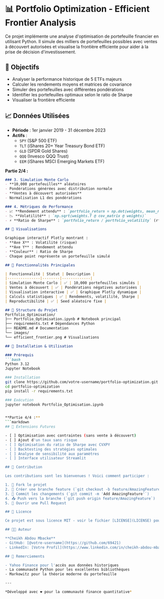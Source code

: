 # 📊 Portfolio Optimization - Efficient Frontier Analysis

Ce projet implémente une analyse d'optimisation de portefeuille financier en utilisant Python. Il simule des milliers de portefeuilles possibles avec ventes à découvert autorisées et visualise la frontière efficiente pour aider à la prise de décision d'investissement.

## 🎯 Objectifs

- Analyser la performance historique de 5 ETFs majeurs
- Calculer les rendements moyens et matrices de covariance
- Simuler des portefeuilles avec différentes pondérations
- Identifier les portefeuilles optimaux selon le ratio de Sharpe
- Visualiser la frontière efficiente

## 📈 Données Utilisées

- **Période** : 1er janvier 2019 - 31 décembre 2023
- **Actifs** :
  - `SPY` (S&P 500 ETF)
  - `TLT` (iShares 20+ Year Treasury Bond ETF)
  - `GLD` (SPDR Gold Shares)
  - `QQQ` (Invesco QQQ Trust)
  - `EEM` (iShares MSCI Emerging Markets ETF)


**Partie 2/4 :**
```markdown
### 3. Simulation Monte Carlo
- **10,000 portefeuilles** aléatoires
- Pondérations générées avec distribution normale
- **Ventes à découvert autorisées**
- Normalisation L1 des pondérations

### 4. Métriques de Performance
- 📈 **Rendement attendu** : `portfolio_return = np.dot(weights, mean_returns)`
- 📉 **Volatilité** : `np.sqrt(weights.T @ cov_matrix @ weights)`
- ⚡ **Ratio de Sharpe** : `portfolio_return / portfolio_volatility` (rf = 0%)

## 🎨 Visualisations

Graphique interactif Plotly montrant :
- **Axe X** : Volatilité (risque)
- **Axe Y** : Rendement attendu  
- **Couleur** : Ratio de Sharpe
- Chaque point représente un portefeuille simulé

## 🚀 Fonctionnalités Principales

| Fonctionnalité | Statut | Description |
|---------------|--------|-------------|
| Simulation Monte Carlo | ✅ | 10,000 portefeuilles simulés |
| Ventes à découvert | ✅ | Pondérations négatives autorisées |
| Visualisation interactive | ✅ | Graphique Plotly dynamique |
| Calculs statistiques | ✅ | Rendements, volatilité, Sharpe |
| Reproductibilité | ✅ | Seed aléatoire fixe |

## 📁 Structure du Projet
Portfolio_Optimisation/
├── Portfolio_Optimisation.ipynb # Notebook principal
├── requirements.txt # Dépendances Python
├── README.md # Documentation
└── images/
└── efficient_frontier.png # Visualisations

## 🔧 Installation & Utilisation

### Prérequis
```bash
Python 3.12
Jupyter Notebook

### Installation
git clone https://github.com/votre-username/portfolio-optimization.git
cd portfolio-optimization
pip install -r requirements.txt

### Exécution
jupyter notebook Portfolio_Optimisation.ipynb


**Partie 4/4 :**
```markdown
## 🔮 Extensions Futures

- [ ] Optimisation avec contraintes (sans vente à découvert)
- [ ] Ajout d'un taux sans risque
- [ ] Optimisation du ratio de Sharpe avec CVXPY
- [ ] Backtesting des stratégies optimales
- [ ] Analyse de sensibilité aux paramètres
- [ ] Interface utilisateur Streamlit

## 🤝 Contribution

Les contributions sont les bienvenues ! Voici comment participer :

1. 🍴 Fork le projet
2. 🌿 Créer une branche feature (`git checkout -b feature/AmazingFeature`)
3. 💾 Commit les changements (`git commit -m 'Add AmazingFeature'`)
4. 📤 Push vers la branche (`git push origin feature/AmazingFeature`)
5. 🔄 Ouvrir une Pull Request

## 📄 Licence

Ce projet est sous licence MIT - voir le fichier [LICENSE](LICENSE) pour plus de détails.

## 👨‍💻 Auteur

**Cheikh Abdou Mbacke**
- GitHub: [@votre-username](https://github.com/69421)
- LinkedIn: [Votre Profil](https://www.linkedin.com/in/cheikh-abdou-mbacke-24362218b/)

## 🙏 Remerciements

- Yahoo Finance pour l'accès aux données historiques
- La communauté Python pour les excellentes bibliothèques
- Markowitz pour la théorie moderne du portefeuille

---

*Développé avec ❤️ pour la communauté finance quantitative*
